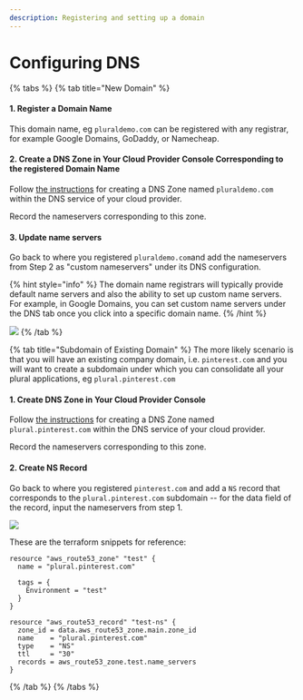 ```yaml
---
description: Registering and setting up a domain
---
```


# Configuring DNS

{% tabs %}
{% tab title="New Domain" %}
#### 1. Register a Domain Name

This domain name, eg `pluraldemo.com` can be registered with any registrar, for example Google Domains, GoDaddy, or Namecheap.

#### 2. Create a DNS Zone in Your Cloud Provider Console Corresponding to the registered Domain Name

Follow [the instructions](creating-dns-zone-in-your-cloud-provider-console.md) for creating a DNS Zone named `pluraldemo.com` within the DNS service of your cloud provider.

Record the nameservers corresponding to this zone.

#### 3. Update name servers

Go back to where you registered `pluraldemo.com`and add the nameservers from Step 2 as "custom nameservers" under its DNS configuration.

{% hint style="info" %}
The domain name registrars will typically provide default name servers and also the ability to set up custom name servers. For example, in Google Domains, you can set custom name servers under the DNS tab once you click into a specific domain name.
{% /hint %}

![](<../../.gitbook/assets/Screen Shot 2021-08-18 at 1.00.00 PM.png>)
{% /tab %}

{% tab title="Subdomain of Existing Domain" %}
The more likely scenario is that you will have an existing company domain, i.e. `pinterest.com` and you will want to create a subdomain under which you can consolidate all your plural applications, eg `plural.pinterest.com`

#### 1. Create DNS Zone in Your Cloud Provider Console

Follow [the instructions](creating-dns-zone-in-your-cloud-provider-console.md) for creating a DNS Zone named `plural.pinterest.com` within the DNS service of your cloud provider.

Record the nameservers corresponding to this zone.

#### 2. Create NS Record

Go back to where you registered `pinterest.com` and add a `NS` record that corresponds to the `plural.pinterest.com` subdomain -- for the data field of the record, input the nameservers from step 1.

![](<../../.gitbook/assets/Screen Shot 2021-08-30 at 3.36.34 PM.png>)

These are the terraform snippets for reference:

```
resource "aws_route53_zone" "test" {
  name = "plural.pinterest.com"

  tags = {
    Environment = "test"
  }
}

resource "aws_route53_record" "test-ns" {
  zone_id = data.aws_route53_zone.main.zone_id
  name    = "plural.pinterest.com"
  type    = "NS"
  ttl     = "30"
  records = aws_route53_zone.test.name_servers
}
```
{% /tab %}
{% /tabs %}
